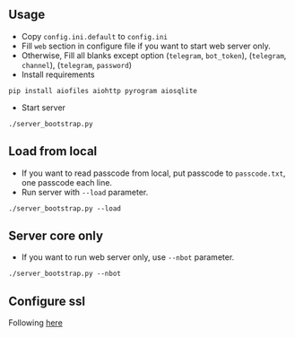 ## Usage

* Copy `config.ini.default` to `config.ini`
* Fill `web` section in configure file if you want to start web server only.
* Otherwise, Fill all blanks except option (`telegram`, `bot_token`), (`telegram`, `channel`), (`telegram`, `password`)
* Install requirements
```shell script
pip install aiofiles aiohttp pyrogram aiosqlite
```
* Start server
```shell script
./server_bootstrap.py
```

## Load from local

* If you want to read passcode from local, put passcode to `passcode.txt`, one passcode each line.
* Run server with `--load` parameter.
```shell script
./server_bootstrap.py --load
```

## Server core only

* If you want to run web server only, use `--nbot` parameter.

```shell script
./server_bootstrap.py --nbot
```

## Configure ssl

Following [here](cert.md)
